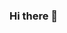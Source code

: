 ### Hi there 👋

<!--
**devgirl-esther/devgirl-esther** is a ✨ _special_ ✨ repository because its `README.md` (this file) appears on your GitHub profile.

Here are some ideas to get you started:

- 🔭 I’m currently working on Data Analytics,Front_end and Back_end projects.
- 🌱 I’m currently learning SQL,React,Node and Express.
- 👯 I’m looking to collaborate on open source projects.
- 💬 Ask me about Data Analytics and Software Engineering.
- 📫 How to reach me: edohoesther@gmail.com
- 😄 Pronouns: She/Her
- ⚡ Fun fact: I cooking and teaching kids.
-->
